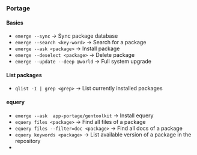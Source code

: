 ### Portage

#### Basics
* `emerge --sync` -> Sync package database 
* `emerge --search <key-word>` -> Search for a package 
* `emerge --ask <package>` -> Install package 
* `emerge --deselect <package>` -> Delete package 
* `emerge --update --deep @world` -> Full system upgrade 

#### List packages
* `qlist -I | grep <grep>` -> List currently installed packages

#### equery
* `emerge --ask  app-portage/gentoolkit` -> Install equery
* `equery files <package>` -> Find all files of a package 
* `equery files --filter=doc <package>` -> Find all docs of a package
* `equery keywords <package>` -> List available version of a package in the repository
* 
